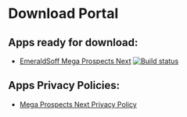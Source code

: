 # Download Portal

## Apps ready for download:

+ [EmeraldSoff Mega Prospects Next](https://emeraldsoff.github.io/EmeraldSoff/Mega_Prospects_Next/release/app-release.apk) 
[![Build status](https://build.appcenter.ms/v0.1/apps/037720b9-6ac3-4f7d-b185-0697fe301877/branches/master/badge)](https://appcenter.ms)

## Apps Privacy Policies:

+ [Mega Prospects Next Privacy Policy](https://emeraldsoff.github.io/EmeraldSoff/Mega_Prospects_Next/docs/privacy_policy.html)

